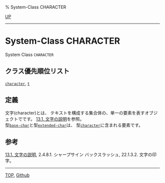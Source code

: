 % System-Class CHARACTER

[UP](13.2.html)  

---

# System-Class **CHARACTER**


System Class `CHARACTER`


## クラス優先順位リスト

[`character`](13.2.character-system-class.html), [`t`](4.4.t-system-class.html)


## 定義

文字(character)とは、
テキストを構成する集合体の、単一の要素を表すオブジェクトでです。
[13.1. 文字の説明](13.1.html)を参照。  
型[`base-char`](13.2.base-char.html)と型[`extended-char`](13.2.extended-char.html)は、
型[`character`](13.2.character-system-class.html)に含まれる要素です。


## 参考

[13.1. 文字の説明](13.1.html), 2.4.8.1. シャープサイン バックスラッシュ, 22.1.3.2. 文字の印字。


---
[TOP](index.html),  [Github](https://github.com/nptcl/npt-japanese)

